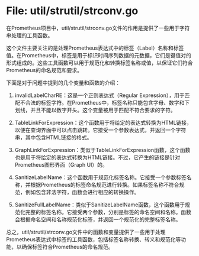 # File: util/strutil/strconv.go

在Prometheus项目中，util/strutil/strconv.go文件的作用是提供了一些用于字符串处理的工具函数。

这个文件主要关注的是处理Prometheus表达式中的标签（Label）名称和标签值。在Prometheus中，标签是用于标识时间序列数据的元数据，它们是键值对的形式组成的。这些工具函数可以用于规范化和转换标签名称或值，以保证它们符合Prometheus的命名规范和要求。

下面是对于问题中提到的几个变量和函数的介绍：

1. invalidLabelCharRE：这是一个正则表达式（Regular Expression），用于匹配不合法的标签字符。在Prometheus中，标签名称只能包含字母、数字和下划线，并且不能以数字开头。这个变量被用于匹配不符合要求的字符。

2. TableLinkForExpression：这个函数用于将给定的表达式转换为HTML链接，以便在查询界面中可以点击跳转。它接受一个参数表达式，并返回一个字符串，其中包含HTML链接的格式。

3. GraphLinkForExpression：类似于TableLinkForExpression函数，这个函数也是用于将给定的表达式转换为HTML链接。不过，它产生的链接是针对Prometheus图形界面（Graph UI）的。

4. SanitizeLabelName：这个函数用于规范化标签名称。它接受一个参数标签名称，并根据Prometheus的标签命名规范进行转换。如果标签名称不符合规范，例如包含非法字符，函数会进行相应的转换操作。

5. SanitizeFullLabelName：类似于SanitizeLabelName函数，这个函数用于规范化完整的标签名称。它接受两个参数，分别是标签的命名空间和名称。函数会根据命名空间和名称规范化标签，并返回一个规范化的完整标签名称。

总之，util/strutil/strconv.go文件中的函数和变量提供了一些用于处理Prometheus表达式中标签的工具函数，包括标签名称转换、转义和规范化等功能，以确保标签符合Prometheus的命名规范。

